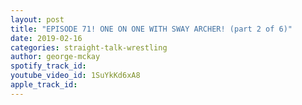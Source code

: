 ```yaml
---
layout: post
title: "EPISODE 71! ONE ON ONE WITH SWAY ARCHER! (part 2 of 6)"
date: 2019-02-16
categories: straight-talk-wrestling
author: george-mckay
spotify_track_id: 
youtube_video_id: 1SuYkKd6xA8
apple_track_id: 
---
```

